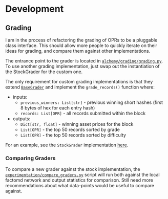 # Development

## Grading
I am in the process of refactoring the grading of OPRs to be a pluggable class interface. This should allow more people to quickly iterate on their ideas for grading, and compare them against other implementations.

The entrance point to the grader is located in [`alchemy/grading/grading.py`](https://github.com/sambarnes/alchemy/blob/master/alchemy/grading/grading.py#L25). To use another grading implementation, just swap out the instantiation of the StockGrader for the custom one.

The only requirement for custom grading implementations is that they extend [`BaseGrader`](https://github.com/sambarnes/alchemy/blob/master/alchemy/grading/graders/base.py) and implement the `grade_records()` function where:

- inputs:
    - `previous_winners: List[str]` - previous winning short hashes (first 8 bytes of hex for each entry hash)
    - `records: List[OPR]` - all records submitted within the block
- outputs:
    - `Dict[str, float]` - winning asset prices for the block
    - `List[OPR]` - the top 50 records sorted by grade
    - `List[OPR]` - the top 50 records sorted by difficulty

For an example, see the `StockGrader` implementation [here](https://github.com/sambarnes/alchemy/blob/master/alchemy/grading/graders/stock.py).

### Comparing Graders

To compare a new grader against the stock implementation, the [`experimentation/compare_graders.py`](https://github.com/sambarnes/alchemy/blob/master/experimentation/compare_graders.py) script will run both against the local factomd network and output statistics for comparison. Still need more recommendations about what data-points would be useful to compare against.
